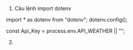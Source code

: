 1. Câu lệnh import dotenv

import \* as dotenv from "dotenv";
dotenv.config();

const Api_Key = process.env.API_WEATHER || "";

2.
